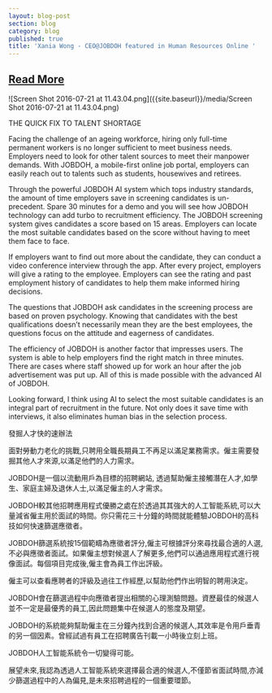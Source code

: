 ```yaml
---
layout: blog-post
section: blog
category: blog
published: true
title: 'Xania Wong - CEO@JOBDOH featured in Human Resources Online '
---
```


## [Read More](https://lnkd.in/fd_PMgq )

![Screen Shot 2016-07-21 at 11.43.04.png]({{site.baseurl}}/media/Screen Shot 2016-07-21 at 11.43.04.png)

THE QUICK FIX TO TALENT SHORTAGE

Facing the challenge of an ageing workforce, hiring only full-time permanent workers is no longer sufficient to meet business needs.  Employers need to look for other talent sources to meet their manpower demands. With JOBDOH, a mobile-first online job portal, employers can easily reach out to talents such as students, housewives and retirees.

Through the powerful JOBDOH AI system which tops industry standards, the amount of time employers save in screening candidates is un-precedent. Spare 30 minutes for a demo and you will see how JOBDOH technology can add turbo to recruitment efficiency. The JOBDOH screening system gives candidates a score based on 15 areas. Employers can locate the most suitable candidates based on the score without having to meet them face to face.

If employers want to find out more about the candidate, they can conduct a video conference interview through the app. After every project, employers will give a rating to the employee. Employers can see the rating and past employment history of candidates to help them make informed hiring decisions.

The questions that JOBDOH ask candidates in the screening process are based on proven psychology. Knowing that candidates with the best qualifications doesn’t necessarily mean they are the best employees, the questions focus on the attitude and eagerness of candidates.

The efficiency of JOBDOH is another factor that impresses users. The system is able to help employers find the right
match in three minutes.  There are cases where staff showed up for work an hour after the job advertisement was put up.  All of this is made possible with the advanced AI of JOBDOH.

Looking forward, I think using AI to select the most suitable candidates is an integral part of recruitment in the future. Not only does it save time with interviews, it also eliminates human bias in the selection process.


發掘人才快的速辦法

面對勞動力老化的挑戰,只聘用全職長期員工不再足以滿足業務需求。僱主需要發掘其他人才來源,以滿足他們的人力需求。

JOBDOH是一個以流動用戶為目標的招聘網站, 透過幫助僱主接觸潛在人才,如學生、家庭主婦及退休人士,以滿足僱主的人才需求。

JOBDOH較其他招聘應用程式優勝之處在於透過其其強大的人工智能系統,可以大量減省僱主用於面試的時間。你只需花三十分鐘的時間就能體驗JOBDOH的高科技如何快速篩選應徵者。

JOBDOH篩選系統按15個範疇為應徵者評分,僱主可根據評分來尋找最合適的人選,不必與應徵者面試。如果僱主想對候選人了解更多,他們可以通過應用程式進行視像面試。每個項目完成後,僱主會為員工作出評級。

僱主可以查看應聘者的評級及過往工作經歷,以幫助他們作出明智的聘用決定。

JOBDOH會在篩選過程中向應徵者提出相關的心理測驗問題。資歷最佳的候選人並不一定是最優秀的員工,因此問題集中在候選人的態度及期望。

JOBDOH的系統能夠幫助僱主在三分鐘內找到合適的候選人,其效率是令用戶垂青的另一個因素。曾經試過有員工在招聘廣告刊載一小時後立刻上班。

JOBDOH人工智能系統令一切變得可能。

展望未來,我認為透過人工智能系統來選擇最合適的候選人,不僅節省面試時間,亦減少篩選過程中的人為偏見,是未來招聘過程的一個重要環節。
